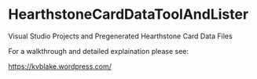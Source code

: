 # HearthstoneCardDataToolAndLister
Visual Studio Projects and Pregenerated Hearthstone Card Data Files

For a walkthrough and detailed explaination please see:

https://kvblake.wordpress.com/
